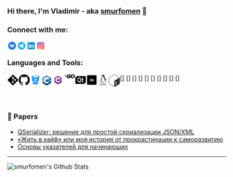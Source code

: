 ### Hi there, I'm Vladimir - aka [smurfomen][instagram] 👋

### Connect with me:
[<img align="left" alt="VK" width="22px" src="https://raw.githubusercontent.com/smurfomen/smurfomen/master/.github/logos/vk.png" />][vk]
[<img align="left" alt="Telegram" width="22px" src="https://raw.githubusercontent.com/smurfomen/smurfomen/master/.github/logos/telegram.png" />][telegram]
[<img align="left" alt="LinkedIn" width="22px" src="https://raw.githubusercontent.com/smurfomen/smurfomen/master/.github/logos/linkedin.png" />][linkedin]
[<img align="left" alt="Instagram" width="22px" src="https://raw.githubusercontent.com/smurfomen/smurfomen/master/.github/logos/instagram.png" />][instagram]

<br />

### Languages and Tools:

[<img align="left" alt="git" width="26px" src="https://raw.githubusercontent.com/smurfomen/smurfomen/master/.github/logos/git.png" />]
[<img align="left" alt="GitHub" width="26px" src="https://raw.githubusercontent.com/smurfomen/smurfomen/master/.github/logos/github.png" />]
[<img align="left" alt="BitBucket" width="26px" src="https://raw.githubusercontent.com/smurfomen/smurfomen/master/.github/logos/bitbucket.png" />]
[<img align="left" alt="C++" width="26px" src="https://raw.githubusercontent.com/smurfomen/smurfomen/master/.github/logos/cplusplus.png" />]
[<img align="left" alt="C#" width="26px" src="https://raw.githubusercontent.com/smurfomen/smurfomen/master/.github/logos/csharp.png" />]
[<img align="left" alt="Golang" width="26px" src="https://raw.githubusercontent.com/smurfomen/smurfomen/master/.github/logos/go.png" />]
[<img align="left" alt="Qt" width="26px" src="https://raw.githubusercontent.com/smurfomen/smurfomen/master/.github/logos/qt.png" />]
[<img align="left" alt="SQL" width="26px" src="https://raw.githubusercontent.com/smurfomen/smurfomen/master/.github/logos/sql.png" />]
[<img align="left" alt="linux" width="26px" src="https://raw.githubusercontent.com/smurfomen/smurfomen/master/.github/logos/linux.png" />]
[<img align="left" alt="bash" width="26px" src="https://raw.githubusercontent.com/smurfomen/smurfomen/master/.github/logos/bash.png" />]

<br />
<br />


### 📕 Papers
<!-- BLOG-POST-LIST:START -->
- [QSerializer: решение для простой сериализации JSON/XML](https://habr.com/ru/post/496836/)
- [«Жить в кайф» или моя история от прокрастинации к саморазвитию](https://habr.com/ru/post/457294/)
- [Основы указателей для начинающих](https://habr.com/ru/post/456318/)
<!-- BLOG-POST-LIST:END -->

---

<img align="left" alt="smurfomen's Github Stats" src="https://github-readme-stats.vercel.app/api?username=smurfomen&show_icons=true&hide_border=true" />

[habrahabr]: https://habr.com/ru/users/smurfomen/
[vk]: https://vk.com/vova_agadzhanov
[telegram]: https://t.me/smurfomen
[instagram]: https://www.instagram.com/vova_agadzhanov/
[linkedin]: https://linkedin.com/in/vladimir-agadzhanov
